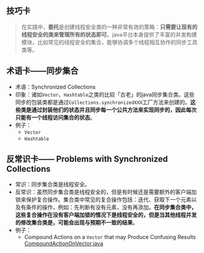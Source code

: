 
## 技巧卡
> 在实践中，**委托**是创建线程安全类的一种非常有效的策略：**只需要让现有的线程安全的类来管理所有的状态即可**。java平台本身提供了丰富的并发构建模块，比如常见的线程安全的集合，能够协调多个线程相互协作的同步工具类等。

## 术语卡——同步集合
- 术语：Synchronized Collections
- 印象：诸如`Vector`、`Hashtable`之类的比较「古老」的java同步集合类。这些同步的包装类都是通过`Collections.synchronizedXXX`工厂方法来创建的。**这些类是通过封装他们的状态并且同步每一个公共方法来实现同步的，因此每次只能有一个线程访问集合的状态**。
- 例子：
	- `Vector`
	- `Hashtable`

## 反常识卡—— Problems with Synchronized Collections
- 常识：同步集合类是线程安全。
- 反常识：虽然同步集合类是线程安全的，但是有时候还是需要额外的客户端加锁来保护复合操作。集合类中常见的复合操作包括：迭代、获取下一个元素以及有条件的操作，例如：先判断有没有元素，没有再添加。**在同步集合类中，这些复合操作在没有客户端加锁的情况下是线程安全的，但是当其他线程并发的修改集合类是，可能会出现与预期不一致的结果**。
- 例子：
	- Compound Actions on a `Vector` that may Produce Confusing Results
		[CompoundActionOnVector.java][1]



[1]:	https://gist.github.com/ThomsonTang/4751d33d55e6c8b819f885bf06ecd3b0
